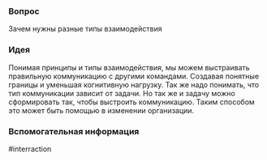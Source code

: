 ### Вопрос
Зачем нужны разные типы взаимодействия
### Идея
Понимая принципы и типы взаимодействия, мы можем выстраивать правильную коммуникацию с другими командами. Создавая понятные границы и уменьшая когнитивную нагрузку. Так же надо понимать, что тип коммуникации зависит от задачи. Но так же и задачу можно сформировать так, чтобы выстроить коммуникацию. Таким способом это может быть помощью в изменении организации.
### Вспомогательная информация
#interraction 


